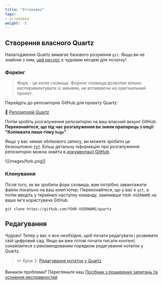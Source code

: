 ```yaml
---
title: "Установка"
tags:
- установка
weight: -5
---
```


## Створення власного Quartz
Налагодження Quartz вимагає базового розуміння `git`. Якщо ви не знайомі з ним, [цей ресурс](https://resources.nwplus.io/2-beginner/how-to-git-github.html) є чудовим місцем для початку!

### Форкінг
> Форк - це копія сховища. Форкінг сховища дозволяє вільно експериментувати зі змінами, не впливаючи на оригінальний проект.

Перейдіть до репозиторію GitHub для проекту Quartz:

📁 [Репозиторій Quartz](https://github.com/jackyzha0/quartz)

Потім зробіть розгалуження репозиторію на ваш власний акаунт GitHub. **Переконайтеся, що під час розгалуження ви _зняли_ прапорець з опції "Копіювати лише гілку `hugo`"**.

Якщо у вас немає облікового запису, ви можете зробити це безкоштовно [тут](https://github.com/join). Більш детальну інформацію про розгалуження репозиторію можна знайти в [документації GitHub](https://docs.github.com/en/get-started/quickstart/fork-a-repo).

![[images/fork.png]]

### Клонування
Після того, як ви зробили форк сховища, вам потрібно завантажити файли локально на ваш комп'ютер. Переконайтеся, що у вас є `git`, а потім введіть у терміналі наступну команду, замінивши `YOUR-USERNAME` на ваше ім'я користувача GitHub.

```hell
git clone https://github.com/YOUR-USERNAME/quartz
```

## Редагування
Чудово! Тепер у вас є все необхідне, щоб почати редагувати і розвивати свій цифровий сад. Якщо ви вже готові почати писати контент, ознайомтеся з рекомендованим порядком редагування нотаток у Quartz.

> ✏️ Крок 2: [Редагування нотаток у Quartz](Редагування_вмісту.md)

Виникли проблеми? Перегляньте наш [Посібник з поширених запитань та усунення несправностей](%D0%A3%D1%81%D1%83%D0%BD%D0%B5%D0%BD%D0%BD%D1%8F%20%D0%BF%D1%80%D0%BE%D0%B1%D0%BB%D0%B5%D0%BC.md)